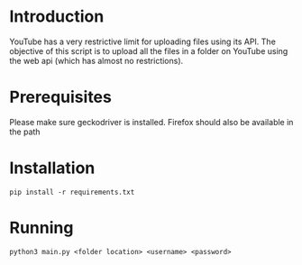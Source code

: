 # Introduction
YouTube has a very restrictive limit for uploading files using its API. 
The objective of this script is to upload all the files in a folder on YouTube using the web api
(which has almost no restrictions).

# Prerequisites
Please make sure geckodriver is installed. Firefox should also be available in the path

# Installation
```
pip install -r requirements.txt
```

# Running
```
python3 main.py <folder location> <username> <password>
```